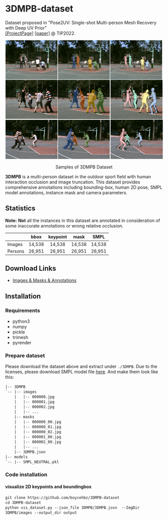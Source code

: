 # 3DMPB-dataset

Dataset proposed in "Pose2UV: Single-shot Multi-person Mesh Recovery with Deep UV Prior"  
[[ProjectPage]](https://www.yangangwang.com/papers/HBZ-Pose2UV-2022-06.html) [[paper]](https://www.yangangwang.com/papers/HBZ-pose2uv-2022-06.pdf) @ TIP2022. 

<div align="center">
<img src="docs/image.png" width="800px"/>
<p> Samples of 3DMPB Dataset</p>
</div>

**3DMPB** is a multi-person dataset in the outdoor sport field with human interaction occlusion and image truncation. This dataset provides comprehensive annotations including bounding-box, human 2D pose, SMPL model annotations, instance mask and camera parameters.


## Statistics
**Note:** **Not** all the instances in this dataset are annotated in consideration of some inaccurate annotations or wrong relative occlusion. 

|          | bbox    | keypoint   | mask  | SMPL |
| -------- | :-----: | :--------: | :----: | :-----:|
| Images   | 14,538  | 14,538     | 14,538 | 14,538 |
| Persons  | 26,951  | 26,951     | 26,951 | 26,951 |

## Download Links

- [Images & Masks & Annotations]()

## Installation
### Requirements 
* python3
* numpy
* pickle
* trimesh
* pyrender
### Prepare dataset 
Please download the dataset above and extract under `./3DMPB`. Due to the licenses, please download SMPL model file [here](https://smpl.is.tue.mpg.de/). And make them look like this:
```
|-- 3DMPB
`-- |-- images
    |   |-- 000000.jpg
    |   |-- 000001.jpg
    |   |-- 000002.jpg
    |   |-- ...
    |-- masks
    |   |-- 000000_00.jpg
    |   |-- 000000_01.jpg
    |   |-- 000000_02.jpg
    |   |-- 000001_00.jpg
    |   |-- 000002_00.jpg
    |   |-- ...
    |-- 3DMPB.json
|-- models
`-- |-- SMPL_NEUTRAL.pkl    
```
### Code installation
#### visualize 2D keypoints and boundingbox
```
git clone https://github.com/boycehbz/3DMPB-dataset
cd 3DMPB-dataset
python vis_dataset.py --json_file 3DMPB/3DMPB.josn  --ImgDir 3DMPB/images --output_dir output
```

